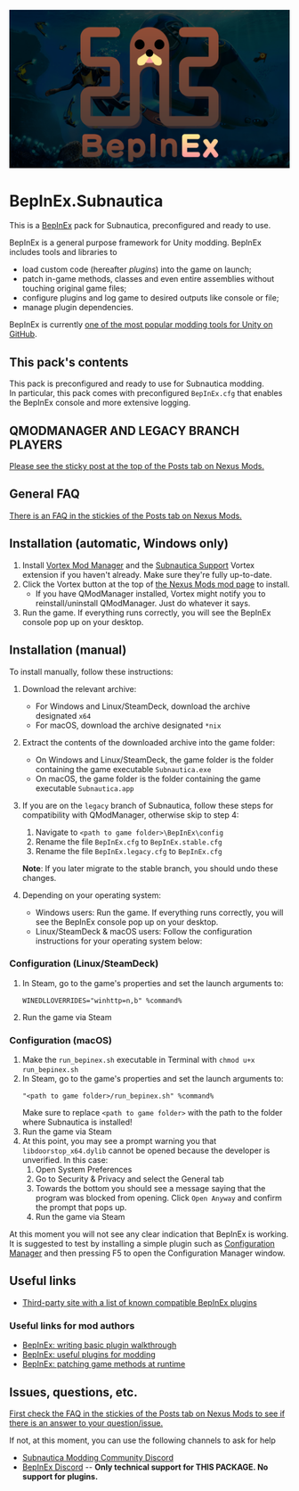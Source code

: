 ![BepInEx logo](assets/logo.png)

# BepInEx.Subnautica

This is a [BepInEx](https://github.com/BepInEx/BepInEx) pack for Subnautica, preconfigured and ready to use.

BepInEx is a general purpose framework for Unity modding. BepInEx includes tools and libraries to

-   load custom code (hereafter _plugins_) into the game on launch;
-   patch in-game methods, classes and even entire assemblies without touching original game files;
-   configure plugins and log game to desired outputs like console or file;
-   manage plugin dependencies.

BepInEx is currently [one of the most popular modding tools for Unity on GitHub](https://github.com/topics/modding?o=desc&s=stars).

## This pack's contents

This pack is preconfigured and ready to use for Subnautica modding.  
In particular, this pack comes with preconfigured `BepInEx.cfg` that enables the BepInEx console and more extensive logging.

## QMODMANAGER AND LEGACY BRANCH PLAYERS

[Please see the sticky post at the top of the Posts tab on Nexus Mods.](https://www.nexusmods.com/subnautica/mods/1108?tab=posts)

## General FAQ

[There is an FAQ in the stickies of the Posts tab on Nexus Mods.](https://www.nexusmods.com/subnautica/mods/1108?tab=posts)

## Installation (automatic, Windows only)

1. Install [Vortex Mod Manager](https://www.nexusmods.com/about/vortex/) and the [Subnautica Support](https://www.nexusmods.com/site/mods/202) Vortex extension if you haven't already. Make sure they're fully up-to-date.
2. Click the Vortex button at the top of [the Nexus Mods mod page](https://www.nexusmods.com/subnautica/mods/1108) to install.
    - If you have QModManager installed, Vortex might notify you to reinstall/uninstall QModManager. Just do whatever it says.
3. Run the game. If everything runs correctly, you will see the BepInEx console pop up on your desktop.

## Installation (manual)

To install manually, follow these instructions:

1. Download the relevant archive:
    - For Windows and Linux/SteamDeck, download the archive designated `x64`
    - For macOS, download the archive designated `*nix`
2. Extract the contents of the downloaded archive into the game folder:
    - On Windows and Linux/SteamDeck, the game folder is the folder containing the game executable `Subnautica.exe`
    - On macOS, the game folder is the folder containing the game executable `Subnautica.app`
3. If you are on the `legacy` branch of Subnautica, follow these steps for compatibility with QModManager, otherwise skip to step 4:
   1. Navigate to `<path to game folder>\BepInEx\config`
   2. Rename the file `BepInEx.cfg` to `BepInEx.stable.cfg`
   3. Rename the file `BepInEx.legacy.cfg` to `BepInEx.cfg`
   
   **Note**: If you later migrate to the stable branch, you should undo these changes.
4. Depending on your operating system:
    - Windows users: Run the game. If everything runs correctly, you will see the BepInEx console pop up on your desktop.
    - Linux/SteamDeck & macOS users: Follow the configuration instructions for your operating system below:

### Configuration (Linux/SteamDeck)

1. In Steam, go to the game's properties and set the launch arguments to:
    ```
    WINEDLLOVERRIDES="winhttp=n,b" %command%
    ```
2. Run the game via Steam

### Configuration (macOS)

1. Make the `run_bepinex.sh` executable in Terminal with `chmod u+x run_bepinex.sh`
2. In Steam, go to the game's properties and set the launch arguments to:
    ```
    "<path to game folder>/run_bepinex.sh" %command%
    ```
    Make sure to replace `<path to game folder>` with the path to the folder where Subnautica is installed!
3. Run the game via Steam
4. At this point, you may see a prompt warning you that `libdoorstop_x64.dylib` cannot be opened because the developer is unverified. In this case:
   1. Open System Preferences
   2. Go to Security & Privacy and select the General tab
   3. Towards the bottom you should see a message saying that the program was blocked from opening. Click `Open Anyway` and confirm the prompt that pops up.
   4. Run the game via Steam

At this moment you will not see any clear indication that BepInEx is working. It is suggested to test by installing a simple plugin such as [Configuration Manager](https://www.nexusmods.com/subnautica/mods/1112) and then pressing F5 to open the Configuration Manager window.

## Useful links

-   [Third-party site with a list of known compatible BepInEx plugins](https://ramuneneptune.github.io/modlists/sn.html)

### Useful links for mod authors

-   [BepInEx: writing basic plugin walkthrough](https://docs.bepinex.dev/articles/dev_guide/plugin_tutorial/)
-   [BepInEx: useful plugins for modding](https://docs.bepinex.dev/articles/dev_guide/dev_tools.html)
-   [BepInEx: patching game methods at runtime](https://docs.bepinex.dev/articles/dev_guide/runtime_patching.html)

## Issues, questions, etc.

[First check the FAQ in the stickies of the Posts tab on Nexus Mods to see if there is an answer to your question/issue.](https://www.nexusmods.com/subnautica/mods/1108?tab=posts)

If not, at this moment, you can use the following channels to ask for help

-   [Subnautica Modding Community Discord](https://discord.gg/UpWuWwq)
-   [BepInEx Discord](https://discord.gg/MpFEDAg) -- **Only technical support for THIS PACKAGE. No support for plugins.**

